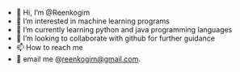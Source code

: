 - 👋 Hi, I’m @Reenkogim
- 👀 I’m interested in machine learning programs 
- 🌱 I’m currently learning python and java programming languages 
- 💞️ I’m looking to collaborate with github for further guidance 
- 📫 How to reach me
- 🛂 email me @reenkogim@gmail.com.
<!---
Reenkogim/Reenkogim is a ✨ special ✨ repository because its `README.md` (this file) appears on your GitHub profile.
You can click the Preview link to take a look at your changes.
--->
